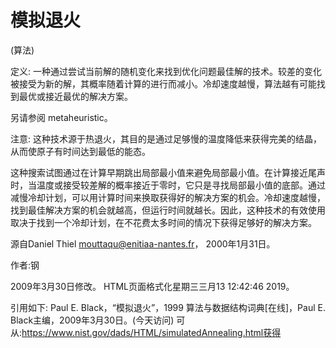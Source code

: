 # 模拟退火


(算法)



定义:
一种通过尝试当前解的随机变化来找到优化问题最佳解的技术。较差的变化被接受为新的解，其概率随着计算的进行而减小。冷却速度越慢，算法越有可能找到最优或接近最优的解决方案。



另请参阅
metaheuristic。



注意:
这种技术源于热退火，其目的是通过足够慢的温度降低来获得完美的结晶，从而使原子有时间达到最低的能态。

这种搜索试图通过在计算早期跳出局部最小值来避免局部最小值。在计算接近尾声时，当温度或接受较差解的概率接近于零时，它只是寻找局部最小值的底部。通过减慢冷却计划，可以用计算时间来换取获得好的解决方案的机会。冷却速度越慢，找到最佳解决方案的机会就越高，但运行时间就越长。因此，这种技术的有效使用取决于找到一个冷却计划，在不花费太多时间的情况下获得足够好的解决方案。

源自Daniel Thiel <mouttaqu@enitiaa-nantes.fr>， 2000年1月31日。


作者:钢







2009年3月30日修改。
HTML页面格式化星期三三月13 12:42:46 2019。



引用如下:
Paul E. Black，“模拟退火”，1999
算法与数据结构词典[在线]，Paul E. Black主编，2009年3月30日。(今天访问)
可从:https://www.nist.gov/dads/HTML/simulatedAnnealing.html获得